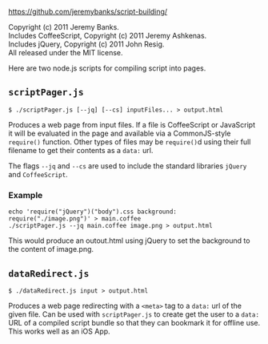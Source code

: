 https://github.com/jeremybanks/script-building/

Copyright (c) 2011 Jeremy Banks.  
Includes CoffeeScript, Copyright (c) 2011 Jeremy Ashkenas.  
Includes jQuery, Copyright (c) 2011 John Resig.  
All released under the MIT license.

Here are two node.js scripts for compiling script into pages.

## `scriptPager.js`

    $ ./scriptPager.js [--jq] [--cs] inputFiles... > output.html

Produces a web page from input files. If a file is CoffeeScript or JavaScript
it will be evaluated in the page and available via a CommonJS-style
`require()` function. Other types of files may be `require()`d using their
full filename to get their contents as a `data:` url.

The flags `--jq` and `--cs` are used to include the standard libraries
`jQuery` and `CoffeeScript`.

### Example

    echo 'require("jQuery")("body").css background: require("./image.png")' > main.coffee
    ./scriptPager.js --jq main.coffee image.png > output.html

This would produce an outout.html using jQuery to set the background to the
content of image.png.

## `dataRedirect.js`

    $ ./dataRedirect.js input > output.html

Produces a web page redirecting with a `<meta>` tag to a `data:` url of the
given file. Can be used with `scriptPager.js` to create get the user to a
`data:` URL of a compiled script bundle so that they can bookmark it for
offline use. This works well as an iOS App.

